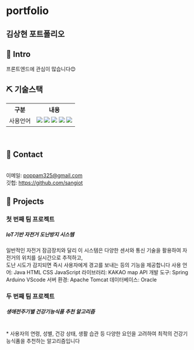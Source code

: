 # portfolio 

## 김상현 포트폴리오

## 📌 Intro

프론트엔드에 관심이 많습니다😊

## ⛏ 기술스택
<table>
    <tr>
        <th>구분</th>
        <th>내용</th>
    </tr>
    <tr>
        <td>사용언어</td>
        <td>
           <img src="https://img.shields.io/badge/Python-3776AB?style=for-the-badge&logo=Python&logoColor=white"/> 
           <img src="https://img.shields.io/badge/Java-007396?style=for-the-badge&logo=java&logoColor=white"/> 
           <img src="https://img.shields.io/badge/javascript-F7DF1E?style=for-the-badge&logo=javascript&logoColor=black">
           <img src="https://img.shields.io/badge/HTML-E34F26?style=for-the-badge&logo=html5&logoColor=white">
           <img src="https://img.shields.io/badge/CSS-1572B6?style=for-the-badge&logo=css3&logoColor=white">
        </td>
    </tr> 
</table>
<br>



## 📌 Contact
<br>이메일: poppam325@gmail.com
<br>깃헙: https://github.com/sangiot

## 📌 Projects

### 첫 번째 팀 프로젝트
##### IoT기반 자전거 도난방지 시스템

일반적인 자전거 잠금장치와 달리 이 시스템은 다양한 센서와 통신 기술을 활용하여 자전거의 위치를 실시간으로 추적하고, <br>
도난 시도가 감지되면 즉시 사용자에게 경고를 보내는 등의 기능을 제공합니다
사용 언어: Java HTML CSS JavaScript
라이브러리: KAKAO map API
개발 도구: Spring Arduino VScode
서버 환경: Apache Tomcat
데이터베이스: Oracle


 
### 두 번째 팀 프로젝트

#####  생애전주기별 건강기능식품 추천 알고리즘 

<br>
* 사용자의 연령, 성별, 건강 상태, 생활 습관 등 다양한 요인을 고려하여 최적의 건강기능식품을 추천하는 알고리즘입니다
<br>


<br>
<br>



